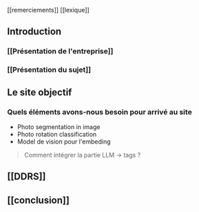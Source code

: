 [[remerciements]]
[[lexique]]
## Introduction
### [[Présentation de l'entreprise]]
### [[Présentation du sujet]]

## Le site objectif
### Quels éléments avons-nous besoin pour arrivé au site
- Photo segmentation in image
- Photo rotation classification
- Model de vision pour l'embeding

> Comment intégrer la partie LLM -> tags ?


## [[DDRS]]

## [[conclusion]]
